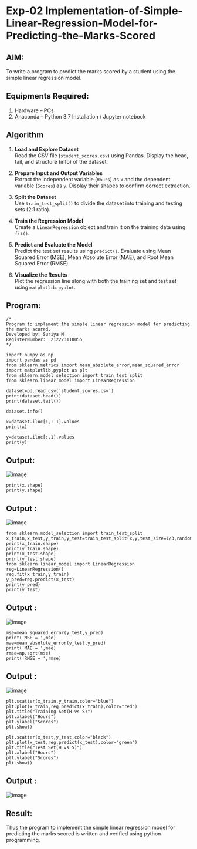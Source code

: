 # Exp-02 Implementation-of-Simple-Linear-Regression-Model-for-Predicting-the-Marks-Scored

## AIM:
To write a program to predict the marks scored by a student using the simple linear regression model.

## Equipments Required:
1. Hardware – PCs
2. Anaconda – Python 3.7 Installation / Jupyter notebook

## Algorithm


1. **Load and Explore Dataset**  
   Read the CSV file (`student_scores.csv`) using Pandas. Display the head, tail, and structure (info) of the dataset.

2. **Prepare Input and Output Variables**  
   Extract the independent variable (`Hours`) as `x` and the dependent variable (`Scores`) as `y`. Display their shapes to confirm correct extraction.

3. **Split the Dataset**  
   Use `train_test_split()` to divide the dataset into training and testing sets (2:1 ratio).

4. **Train the Regression Model**  
   Create a `LinearRegression` object and train it on the training data using `fit()`.

5. **Predict and Evaluate the Model**  
   Predict the test set results using `predict()`. Evaluate using Mean Squared Error (MSE), Mean Absolute Error (MAE), and Root Mean Squared Error (RMSE).

6. **Visualize the Results**  
   Plot the regression line along with both the training set and test set using `matplotlib.pyplot`.


## Program:
```
/*
Program to implement the simple linear regression model for predicting the marks scored.
Developed by: Suriya M
RegisterNumber:  212223110055
*/

import numpy as np
import pandas as pd
from sklearn.metrics import mean_absolute_error,mean_squared_error
import matplotlib.pyplot as plt
from sklearn.model_selection import train_test_split
from sklearn.linear_model import LinearRegression

dataset=pd.read_csv('student_scores.csv')
print(dataset.head())
print(dataset.tail())

dataset.info()

x=dataset.iloc[:,:-1].values
print(x)

y=dataset.iloc[:,1].values
print(y)

```

## Output:
![image](https://github.com/user-attachments/assets/5edcadd1-8314-4da3-975b-2a74f884b0c0)

```
print(x.shape)
print(y.shape)
```


## Output :
![image](https://github.com/user-attachments/assets/52d43a2c-30c6-4c79-bedc-85883dfd13b3)

```
from sklearn.model_selection import train_test_split
x_train,x_test,y_train,y_test=train_test_split(x,y,test_size=1/3,random_state=0)
print(x_train.shape)
print(y_train.shape)
print(x_test.shape)
print(y_test.shape)
from sklearn.linear_model import LinearRegression
reg=LinearRegression()
reg.fit(x_train,y_train)
y_pred=reg.predict(x_test)
print(y_pred)
print(y_test)
```

## Output :
![image](https://github.com/user-attachments/assets/6eb6980c-cad6-48db-880a-698e94799169)

```
mse=mean_squared_error(y_test,y_pred)
print('MSE = ',mse)
mae=mean_absolute_error(y_test,y_pred)
print('MAE = ',mae)
rmse=np.sqrt(mse)
print('RMSE = ',rmse)
```

## Output :
![image](https://github.com/user-attachments/assets/454719e9-17db-49df-ade8-f8fc438a67aa)

```
plt.scatter(x_train,y_train,color="blue")
plt.plot(x_train,reg.predict(x_train),color="red")
plt.title("Training Set(H vs S)")
plt.xlabel("Hours")
plt.ylabel("Scores")
plt.show()

plt.scatter(x_test,y_test,color="black")
plt.plot(x_test,reg.predict(x_test),color="green")
plt.title("Test Set(H vs S)")
plt.xlabel("Hours")
plt.ylabel("Scores")
plt.show()
```

## Output :
![image](https://github.com/user-attachments/assets/c357aa7e-8778-4391-ab61-3f60cd470e8b)


## Result:
Thus the program to implement the simple linear regression model for predicting the marks scored is written and verified using python programming.
